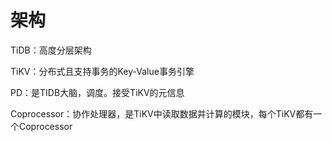 # 架构

TiDB：高度分层架构

TiKV：分布式且支持事务的Key-Value事务引擎

PD：是TIDB大脑，调度。接受TiKV的元信息

Coprocessor：协作处理器，是TiKV中读取数据并计算的模块，每个TiKV都有一个Coprocessor
